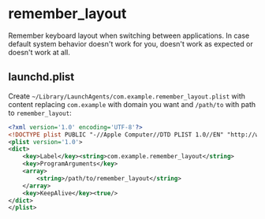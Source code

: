 # remember_layout

Remember keyboard layout when switching between applications. In case default system behavior doesn't work for you, doesn't work as expected or doesn't work at all.

## launchd.plist

Create `~/Library/LaunchAgents/com.example.remember_layout.plist` with content replacing `com.example` with domain you want and `/path/to` with path to `remember_layout`:

```xml
<?xml version='1.0' encoding='UTF-8'?>
<!DOCTYPE plist PUBLIC "-//Apple Computer//DTD PLIST 1.0//EN" "http://www.apple.com/DTDs/PropertyList-1.0.dtd">
<plist version='1.0'>
<dict>
	<key>Label</key><string>com.example.remember_layout</string>
	<key>ProgramArguments</key>
	<array>
		<string>/path/to/remember_layout</string>
	</array>
	<key>KeepAlive</key><true/>
</dict>
</plist>
```

